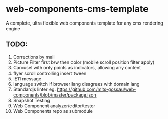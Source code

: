 # web-components-cms-template
A complete, ultra flexible web components template for any cms rendering engine

## TODO:

1. Corrections by mail
1. Picture Filter first b/w then color (mobile scroll position filter apply)
1. Carousel with only points as indicators, allowing any content
1. flyer scroll controlling insert tween
1. IE11 message
1. language switch if browser lang disagrees with domain lang
1. Standardjs linter eg. https://github.com/mits-gossau/web-components/blob/master/package.json
1. Snapshot Testing
1. Web Component analyzer/editor/tester
1. Web Components repo as submodule
